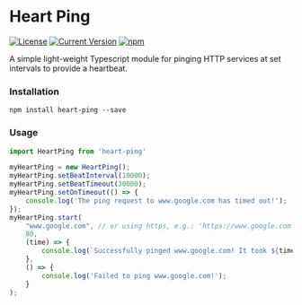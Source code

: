 # Heart Ping

[![License][license-image]][license-url]
[![Current Version](https://img.shields.io/npm/v/heart-ping.svg)](https://www.npmjs.com/package/heart-ping)
[![npm](https://img.shields.io/npm/dw/heart-ping.svg)](https://www.npmjs.com/package/heart-ping)

[license-url]: https://opensource.org/licenses/MIT
[license-image]: https://img.shields.io/npm/l/make-coverage-badge.svg

A simple light-weight Typescript module for pinging HTTP services at set intervals to provide a heartbeat.

### Installation

```
npm install heart-ping --save
```

### Usage

```typescript
import HeartPing from 'heart-ping'

myHeartPing = new HeartPing();
myHeartPing.setBeatInterval(10000);
myHeartPing.setBeatTimeout(30000);
myHeartPing.setOnTimeout(() => {
	console.log('The ping request to www.google.com has timed out!');
});
myHeartPing.start(
    "www.google.com", // or using https, e.g.: 'https://www.google.com'
    80,
    (time) => {
        console.log(`Successfully pinged www.google.com! It took ${time} milliseconds.`);
    },
    () => {
        console.log('Failed to ping www.google.com!');
    }
);
```